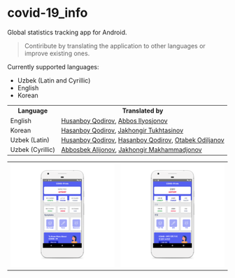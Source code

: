 # covid-19_info
Global statistics tracking app for Android.

> Contiribute by translating the application to other languages or improve existing ones.

Currently supported languages:
* Uzbek (Latin and Cyrillic)
* English
* Korean

<table>
		<th>Language</th>
		<th>Translated by</th>
		<tr>
			<td>English</td>
			<td>
				<a href="https://www.facebook.com/khusanboykodirov">Husanboy Qodirov</a>, 
				<a href="https://www.instagram.com/abbosilyosjonov/">Abbos Ilyosjonov</a>
			</td>
		</tr>
		<tr>
			<td>Korean</td>
			<td>
				<a href="http://facebook.com/hasanboy.dev">Hasanboy Qodirov</a>, 
				<a href="https://t.me/JakhongirTukhtasinov">Jakhongir Tukhtasinov</a>
			</td>
		</tr>
		<tr>
			<td>Uzbek (Latin)</td>
			<td>
				<a href="https://www.facebook.com/khusanboykodirov">Husanboy Qodirov</a>, 
				<a href="http://facebook.com/hasanboy.dev">Hasanboy Qodirov</a>, 
				<a href="https://www.facebook.com/otabek.odiljanov.94">Otabek Odiljanov</a>
			</td>
		</tr>
		<tr>
			<td>Uzbek (Cyrillic)</td>
			<td>
				<a href="https://www.instagram.com/alijonov_98_/">Abbosbek Alijonov</a>, 
				<a href="https://www.facebook.com/Jakhongir.JMM">Jakhongir Makhammadjonov</a>
			</td>
		</tr>
	</table>
	
<table>
	<tr>
		<td><img src="screenshots/english.png"></td>
		<td><img src="screenshots/korean.png"></td>
	</tr>
</table>

